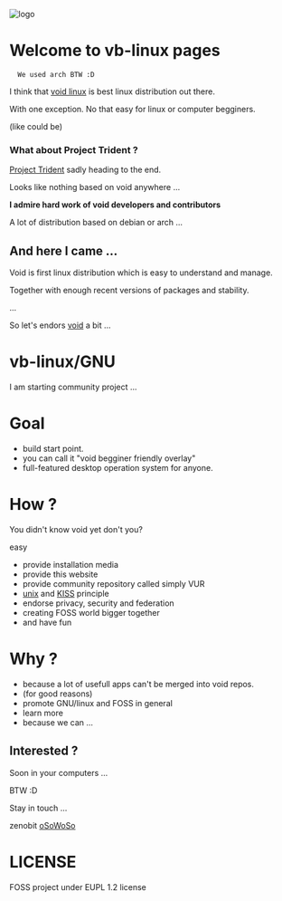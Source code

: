 ![logo](/assets)
# Welcome to **vb**-**linux** pages
      We used arch BTW :D

 I think that [void linux](https://voidlinux.org/) is best linux distribution out there.

 With one exception. No that easy for linux or computer begginers.
 
 (like could be)

### What about Project Trident ?

[Project Trident](https://project-trident.org) sadly heading to the end.

Looks like nothing based on void anywhere ...

**I admire hard work of void developers and contributors**

A lot of distribution based on debian or arch ...

## And here I came ...

Void is first linux distribution which is easy to understand and manage.

Together with enough recent versions of packages and stability.

...

So let's endors [void](https://voidlinux.org/) a bit ...

# **vb-linux/GNU**

I am starting community project ...

# Goal

- build start point.
- you can call it "void begginer friendly overlay"
- full-featured desktop operation system for anyone.

# How ?

You didn't know void yet don't you?

easy

- provide installation media
- provide this website
- provide community repository called simply VUR
- [unix](https://en.wikipedia.org/wiki/Unix_philosophy) and [KISS](https://en.wikipedia.org/wiki/KISS_principle) principle
- endorse privacy, security and federation
- creating FOSS world bigger together
- and have fun

# Why ?

- because a lot of usefull apps can't be merged into void repos.
- (for good reasons)
- promote GNU/linux and FOSS in general
- learn more
- because we can ...

## Interested ?

Soon in your computers ...

 BTW :D

Stay in touch ...

zenobit [oSoWoSo](https://github.com/oSoWoSo)

# LICENSE
FOSS project under EUPL 1.2 license

